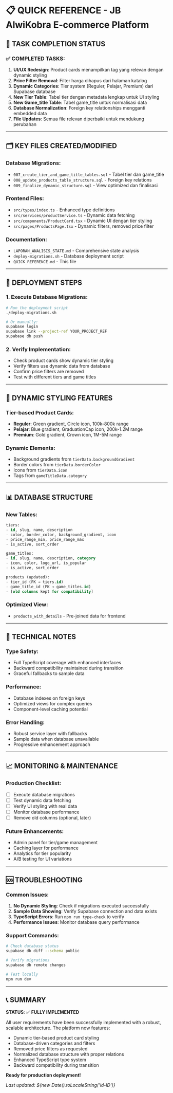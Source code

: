 # 📋 QUICK REFERENCE - JB AlwiKobra E-commerce Platform

## 🎯 TASK COMPLETION STATUS

### ✅ COMPLETED TASKS:
1. **UI/UX Redesign**: Product cards menampilkan tag yang relevan dengan dynamic styling
2. **Price Filter Removal**: Filter harga dihapus dari halaman katalog  
3. **Dynamic Categories**: Tier system (Reguler, Pelajar, Premium) dari Supabase database
4. **New Tier Table**: Tabel tier dengan metadata lengkap untuk UI styling
5. **New Game_title Table**: Tabel game_title untuk normalisasi data
6. **Database Normalization**: Foreign key relationships mengganti embedded data
7. **File Updates**: Semua file relevan diperbaiki untuk mendukung perubahan

---

## 🗂️ KEY FILES CREATED/MODIFIED

### Database Migrations:
- `007_create_tier_and_game_title_tables.sql` - Tabel tier dan game_title
- `008_update_products_table_structure.sql` - Foreign key relations
- `009_finalize_dynamic_structure.sql` - View optimized dan finalisasi

### Frontend Files:
- `src/types/index.ts` - Enhanced type definitions
- `src/services/productService.ts` - Dynamic data fetching
- `src/components/ProductCard.tsx` - Dynamic UI dengan tier styling  
- `src/pages/ProductsPage.tsx` - Dynamic filters, removed price filter

### Documentation:
- `LAPORAN_ANALISIS_STATE.md` - Comprehensive state analysis
- `deploy-migrations.sh` - Database deployment script
- `QUICK_REFERENCE.md` - This file

---

## 🚀 DEPLOYMENT STEPS

### 1. Execute Database Migrations:
```bash
# Run the deployment script
./deploy-migrations.sh

# Or manually:
supabase login
supabase link --project-ref YOUR_PROJECT_REF
supabase db push
```

### 2. Verify Implementation:
- Check product cards show dynamic tier styling
- Verify filters use dynamic data from database
- Confirm price filters are removed
- Test with different tiers and game titles

---

## 🎨 DYNAMIC STYLING FEATURES

### Tier-based Product Cards:
- **Reguler**: Green gradient, Circle icon, 100k-800k range
- **Pelajar**: Blue gradient, GraduationCap icon, 200k-1.2M range  
- **Premium**: Gold gradient, Crown icon, 1M-5M range

### Dynamic Elements:
- Background gradients from `tierData.backgroundGradient`
- Border colors from `tierData.borderColor`
- Icons from `tierData.icon`
- Tags from `gameTitleData.category`

---

## 📊 DATABASE STRUCTURE

### New Tables:
```sql
tiers:
- id, slug, name, description
- color, border_color, background_gradient, icon
- price_range_min, price_range_max
- is_active, sort_order

game_titles:
- id, slug, name, description, category
- icon, color, logo_url, is_popular
- is_active, sort_order

products (updated):
- tier_id (FK → tiers.id)
- game_title_id (FK → game_titles.id)
- [old columns kept for compatibility]
```

### Optimized View:
- `products_with_details` - Pre-joined data for frontend

---

## 🔧 TECHNICAL NOTES

### Type Safety:
- Full TypeScript coverage with enhanced interfaces
- Backward compatibility maintained during transition
- Graceful fallbacks to sample data

### Performance:
- Database indexes on foreign keys
- Optimized views for complex queries
- Component-level caching potential

### Error Handling:
- Robust service layer with fallbacks
- Sample data when database unavailable
- Progressive enhancement approach

---

## 📈 MONITORING & MAINTENANCE

### Production Checklist:
- [ ] Execute database migrations
- [ ] Test dynamic data fetching
- [ ] Verify UI styling with real data
- [ ] Monitor database performance
- [ ] Remove old columns (optional, later)

### Future Enhancements:
- Admin panel for tier/game management
- Caching layer for performance
- Analytics for tier popularity
- A/B testing for UI variations

---

## 🆘 TROUBLESHOOTING

### Common Issues:
1. **No Dynamic Styling**: Check if migrations executed successfully
2. **Sample Data Showing**: Verify Supabase connection and data exists
3. **TypeScript Errors**: Run `npm run type-check` to verify
4. **Performance Issues**: Monitor database query performance

### Support Commands:
```bash
# Check database status
supabase db diff --schema public

# Verify migrations
supabase db remote changes

# Test locally
npm run dev
```

---

## 📞 SUMMARY

**STATUS**: ✅ **FULLY IMPLEMENTED**

All user requirements have been successfully implemented with a robust, scalable architecture. The platform now features:

- Dynamic tier-based product card styling
- Database-driven categories and filters  
- Removed price filters as requested
- Normalized database structure with proper relations
- Enhanced TypeScript type system
- Backward compatibility during transition

**Ready for production deployment!**

*Last updated: ${new Date().toLocaleString('id-ID')}*
